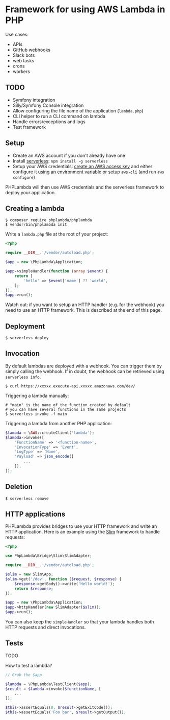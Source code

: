 # Framework for using AWS Lambda in PHP

Use cases:

- APIs
- GitHub webhooks
- Slack bots
- web tasks
- crons
- workers

## TODO

- Symfony integration
- Silly/Symfony Console integration
- Allow configuring the file name of the application (`lambda.php`)
- CLI helper to run a CLI command on lambda
- Handle errors/exceptions and logs
- Test framework

## Setup

- Create an AWS account if you don't already have one
- Install [serverless](https://serverless.com): `npm install -g serverless`
- Setup your AWS credentials: [create an AWS access key](https://serverless.com/framework/docs/providers/aws/guide/credentials#creating-aws-access-keys) and either configure it [using an environment variable](https://serverless.com/framework/docs/providers/aws/guide/credentials#quick-setup) or [setup `aws-cli`](http://docs.aws.amazon.com/cli/latest/userguide/installing.html) (and run `aws configure`)

PHPLambda will then use AWS credentials and the serverless framework to deploy your application.

## Creating a lambda

```shell
$ composer require phplambda/phplambda
$ vendor/bin/phplambda init
```

Write a `lambda.php` file at the root of your project:

```php
<?php

require __DIR__.'/vendor/autoload.php';

$app = new \PhpLambda\Application;

$app->simpleHandler(function (array $event) {
    return [
        'hello' => $event['name'] ?? 'world',
    ];
});
$app->run();
```

Watch out: if you want to setup an HTTP handler (e.g. for the webhook) you need to use an HTTP framework. This is described at the end of this page.

## Deployment

```shell
$ serverless deploy
```

## Invocation

By default lambdas are deployed with a webhook. You can trigger them by simply calling the webhook. If in doubt, the webhook can be retrieved using `serverless info`.

```shell
$ curl https://xxxxx.execute-api.xxxxx.amazonaws.com/dev/
```

Triggering a lambda manually:

```shell
# "main" is the name of the function created by default
# you can have several functions in the same projects
$ serverless invoke -f main
```

Triggering a lambda from another PHP application:

```php
$lambda = \AWS::createClient('lambda');
$lambda->invoke([
    'FunctionName' => '<function-name>',
    'InvocationType' => 'Event',
    'LogType' => 'None',
    'Payload' => json_encode([
        ...
    ]),
]);
```

## Deletion

```shell
$ serverless remove
```

## HTTP applications

PHPLambda provides bridges to use your HTTP framework and write an HTTP application. Here is an example using the [Slim](https://www.slimframework.com) framework to handle requests:

```php
<?php

use PhpLambda\Bridge\Slim\SlimAdapter;

require __DIR__.'/vendor/autoload.php';

$slim = new Slim\App;
$slim->get('/dev', function ($request, $response) {
    $response->getBody()->write('Hello world!');
    return $response;
});

$app = new \PhpLambda\Application;
$app->httpHandler(new SlimAdapter($slim));
$app->run();
```

You can also keep the `simpleHandler` so that your lambda handles both HTTP requests and direct invocations.

## Tests

TODO

How to test a lambda?

```php
// Grab the $app

$lambda = \PhpLambda\TestClient($app);
$result = $lambda->invoke($functionName, [
    ...
]);

$this->assertEquals(0, $result->getExitCode());
$this->assertEquals('Foo bar', $result->getOutput());
```
